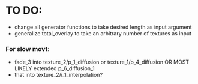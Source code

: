 # TO DO:

* change all generator functions to take desired length as input argument
* generalize total_overlay to take an arbitrary number of textures as input

### For slow movt:

* fade_3 into texture_2/p_1_diffusion or texture_1/p_4_diffusion OR MOST LIKELY extended p_6_diffusion_1
* that into texture_2/i_1_interpolation?